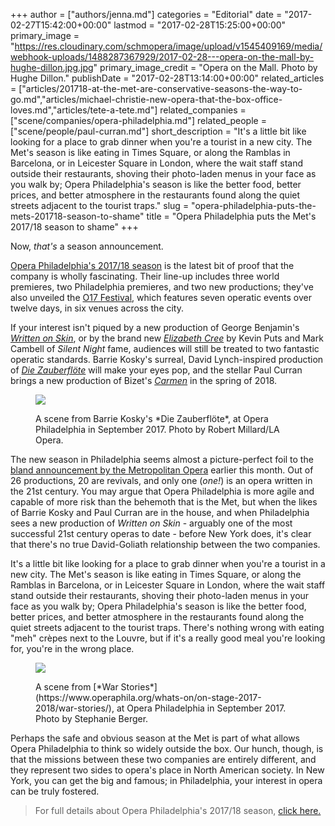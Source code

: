 +++
author = ["authors/jenna.md"]
categories = "Editorial"
date = "2017-02-27T15:42:00+00:00"
lastmod = "2017-02-28T15:25:00+00:00"
primary_image = "https://res.cloudinary.com/schmopera/image/upload/v1545409169/media/webhook-uploads/1488287367929/2017-02-28---opera-on-the-mall-by-hughe-dillon.jpg.jpg"
primary_image_credit = "Opera on the Mall. Photo by Hughe Dillon."
publishDate = "2017-02-28T13:14:00+00:00"
related_articles = ["articles/201718-at-the-met-are-conservative-seasons-the-way-to-go.md","articles/michael-christie-new-opera-that-the-box-office-loves.md","articles/tete-a-tete.md"]
related_companies = ["scene/companies/opera-philadelphia.md"]
related_people = ["scene/people/paul-curran.md"]
short_description = "It&#039;s a little bit like looking for a place to grab dinner when you&#039;re a tourist in a new city. The Met&#039;s season is like eating in Times Square, or along the Ramblas in Barcelona, or in Leicester Square in London, where the wait staff stand outside their restaurants, shoving their photo-laden menus in your face as you walk by; Opera Philadelphia&#039;s season is like the better food, better prices, and better atmosphere in the restaurants found along the quiet streets adjacent to the tourist traps."
slug = "opera-philadelphia-puts-the-mets-201718-season-to-shame"
title = "Opera Philadelphia puts the Met&#039;s 2017/18 season to shame"
+++

Now, *that's* a season announcement.

[Opera Philadelphia's 2017/18 season](https://www.operaphila.org/whats-on/on-stage-2017-2018/) is the latest bit of proof that the company is wholly fascinating. Their line-up includes three world premieres, two Philadelphia premieres, and two new productions; they've also unveiled the [O17 Festival](https://www.operaphila.org/festival/), which features seven operatic events over twelve days, in six venues across the city.

If your interest isn't piqued by a new production of George Benjamin's [*Written on Skin*](https://www.operaphila.org/whats-on/on-stage-2017-2018/written-on-skin/), or by the brand new [*Elizabeth Cree*](https://www.operaphila.org/whats-on/on-stage-2017-2018/elizabeth-cree/) by Kevin Puts and Mark Cambell of *Silent Night* fame, audiences will still be treated to two fantastic operatic standards. Barrie Kosky's surreal, David Lynch-inspired production of [*Die Zauberflöte*](https://www.operaphila.org/whats-on/on-stage-2017-2018/the-magic-flute/) will make your eyes pop, and the stellar Paul Curran brings a new production of Bizet's [*Carmen*](https://www.operaphila.org/whats-on/on-stage-2017-2018/carmen/) in the spring of 2018.

<figure data-type="image">

![](https://res.cloudinary.com/schmopera/image/upload/v1545409169/media/webhook-uploads/1488287419779/2017-02-28---magic-flute-3.jpg.jpg)
<figcaption>A scene from Barrie Kosky's *Die Zauberflöte*, at Opera Philadelphia in September 2017. Photo by Robert Millard/LA Opera.</figcaption>
</figure>

The new season in Philadelphia seems almost a picture-perfect foil to the [bland announcement by the Metropolitan Opera](/201718-at-the-met-are-conservative-seasons-the-way-to-go/) earlier this month. Out of 26 productions, 20 are revivals, and only one (*one!*) is an opera written in the 21st century. You may argue that Opera Philadelphia is more agile and capable of more risk than the behemoth that is the Met, but when the likes of Barrie Kosky and Paul Curran are in the house, and when Philadelphia sees a new production of *Written on Skin* - arguably one of the most successful 21st century operas to date - before New York does, it's clear that there's no true David-Goliath relationship between the two companies.

It's a little bit like looking for a place to grab dinner when you're a tourist in a new city. The Met's season is like eating in Times Square, or along the Ramblas in Barcelona, or in Leicester Square in London, where the wait staff stand outside their restaurants, shoving their photo-laden menus in your face as you walk by; Opera Philadelphia's season is like the better food, better prices, and better atmosphere in the restaurants found along the quiet streets adjacent to the tourist traps. There's nothing wrong with eating "meh" crèpes next to the Louvre, but if it's a really good meal you're looking for, you're in the wrong place.

<figure data-type="image">

![](https://res.cloudinary.com/schmopera/image/upload/v1545409169/media/webhook-uploads/1488287460833/2017-02-28---war-stories-1.jpg.jpg)
<figcaption>A scene from [*War Stories*](https://www.operaphila.org/whats-on/on-stage-2017-2018/war-stories/), at Opera Philadelphia in September 2017. Photo by Stephanie Berger.</figcaption>
</figure>

Perhaps the safe and obvious season at the Met is part of what allows Opera Philadelphia to think so widely outside the box. Our hunch, though, is that the missions between these two companies are entirely different, and they represent two sides to opera's place in North American society. In New York, you can get the big and famous; in Philadelphia, your interest in opera can be truly fostered.

>For full details about Opera Philadelphia's 2017/18 season, [click here.](https://www.operaphila.org/whats-on/on-stage-2017-2018/)
